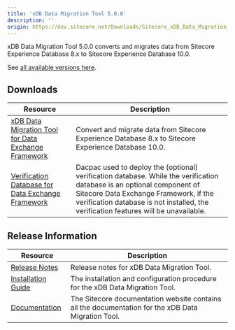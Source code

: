 ```yaml
---
title: 'xDB Data Migration Tool 5.0.0'
description: ''
origin: https://dev.sitecore.net/Downloads/Sitecore_xDB_Data_Migration_Tool/5x/xDB_Data_Migration_Tool_500
---
```


xDB Data Migration Tool 5.0.0 converts and migrates data from Sitecore Experience Database 8.x to Sitecore Experience Database 10.0.

See [all available versions here](/downloads/Sitecore_xDB_Data_Migration_Tool).

## Downloads

| Resource                                                                                                                                                                                                                                                                                | Description                                                                                                                                                                                                                                             |
| --------------------------------------------------------------------------------------------------------------------------------------------------------------------------------------------------------------------------------------------------------------------------------------- | ------------------------------------------------------------------------------------------------------------------------------------------------------------------------------------------------------------------------------------------------------- |
| [xDB Data Migration Tool for Data Exchange Framework](https://scdp.blob.core.windows.net/downloads/Sitecore%20xDB%20Data%20Migration%20Tool/5x/xDB%20Data%20Migration%20Tool%20500/Secure/xDB%20Data%20Migration%20Tool%20for%20Data%20Exchange%20Framework%205.0.0%20rev.%2001468.zip) | Convert and migrate data from Sitecore Experience Database 8.x to Sitecore Experience Database 10.0.                                                                                                                                                    |
| [Verification Database for Data Exchange Framework](https://scdp.blob.core.windows.net/downloads/Sitecore%20xDB%20Data%20Migration%20Tool/5x/xDB%20Data%20Migration%20Tool%20500/Secure/Sitecore.DataExchange.Verification.dacpac)                                                      | Dacpac used to deploy the (optional) verification database. While the verification database is an optional component of Sitecore Data Exchange Framework, if the verification database is not installed, the verification features will be unavailable. |

## Release Information

| Resource                                                                                                                                                                                                        | Description                                                                                        |
| --------------------------------------------------------------------------------------------------------------------------------------------------------------------------------------------------------------- | -------------------------------------------------------------------------------------------------- |
| [Release Notes](/downloads/Sitecore_xDB_Data_Migration_Tool/5x/xDB_Data_Migration_Tool_500/Release_Notes)                                                                                                       | Release notes for xDB Data Migration Tool.                                                         |
| [Installation Guide](https://scdp.blob.core.windows.net/downloads/Sitecore%20xDB%20Data%20Migration%20Tool/5x/xDB%20Data%20Migration%20Tool%20500/Secure/xDB_Data_Migration_Tool_5_0_Installation_Guide-en.pdf) | The installation and configuration procedure for the xDB Data Migration Tool.                      |
| [Documentation](https://doc.sitecore.com/developers/dmt/50/xdb-data-migration-tool/en/xdb-data-migration-tool.html)                                                                                             | The Sitecore documentation website contains all the documentation for the xDB Data Migration Tool. |
